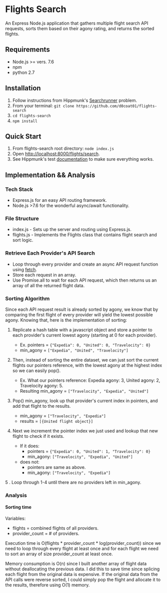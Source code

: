 # Flights Search

An Express Node.js application that gathers multiple flight search API requests, sorts them based on their agony rating, and returns the sorted flights.

## Requirements
* Node.js >= vers. 7.6
* npm
* python 2.7


## Installation

1. Follow instructions from Hippmunk's [Searchrunner](https://github.com/Hipmunk/hipproblems) problem.
2. From your terminal: `git clone https://github.com/d0coat01/flights-search`
3. `cd flights-search`
4. `npm install`

## Quick Start

1. From flights-search root directory: `node index.js`
2. Open [http://localhost:8000/flights/search](http://localhost:8000/flights/search).
3. See Hippmunk's test [documentation](https://github.com/Hipmunk/hipproblems/tree/master/searchrunner) to make sure everything works.

## Implementation && Analysis

### Tech Stack

* Express.js for an easy API routing framework.
* Node.js >7.6 for the wonderful async/await functionality.

### File Structure

* index.js - Sets up the server and routing using Express.js.
* flights.js - Implements the Flights class that contains flight search and sort logic.

### Retrieve Each Provider's API Search

* Loop through every provider and create an async API request function using [fetch](https://www.npmjs.com/package/node-fetch).
* Store each request in an array.
* Use Promise.all to wait for each API request, which then returns us an array of all the returned flight data.

### Sorting Algorithm

Since each API request result is already sorted by agony, we know that by comparing the first flight of every provider will yield the lowest possible agony. Knowing that, here is the implementation of sorting:

1. Replicate a hash table with a javascript object and store a pointer to each provider's current lowest agony (starting at 0 for each provider).
	- Ex. pointers = `{"Expedia": 0, "United": 0, "Travelocity": 0}`
	- min_agony = `["Expedia", "United", "Travelocity"]`
2. Then, instead of sorting the entire dataset, we can just sort the current flights our pointers reference, with the lowest agony at the highest index so we can easily pop().
	- Ex. What our pointers reference: Expedia agony: 3, United agony: 2, Travelocity agony: 5.
	- Resulting min_agony = `["Travelocity", "Expedia", "United"]`
3. Pop() min_agony, look up that provider's current index in pointers, and add that flight to the results.
	- min_agony = `["Travelocity", "Expedia"]`
	- results = `[{United flight object}]`
4. Next we increment the pointer index we just used and lookup that new flight to check if it exists. 

	- If it does:
		- pointers = `{"Expedia": 0, "United": 1, "Travelocity": 0}`
		- min_agony: `["Travelocity", "Expedia", "United"]`
	- does not:
		- pointers are same as above.
		- min_agony: `["Travelocity", "Expedia"]`

5 . Loop through 1-4 until there are no providers left in min_agony.

### Analysis

#### Sorting time
Variables:
- flights = combined flights of all providers.
- provider_count = # of providers.

Execution time is O(flights * provider_count * log(provider_count)) since we need to loop through every flight at least once and for each flight we need to sort an array of size provider_count at least once.

Memory consumption is O(n) since I built another array of flight data without deallocating the previous data. I did this to save time since splicing each flight from the original data is expensive. If the original data from the API calls were reverse sorted, I could simply pop the flight and allocate it to the results, therefore using O(1) memory.



